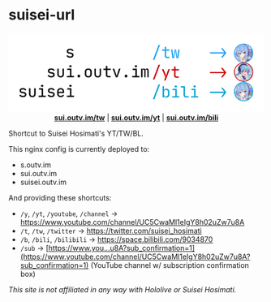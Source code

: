 # suisei-url

<p align="center">
  <img src="https://raw.githubusercontent.com/outloudvi/suisei-url/master/doc/readme.png" alt="suisei-url">
  <br />
  <a href="https://sui.outv.im/tw"><b>sui.outv.im/tw</b></a> | <a href="https://sui.outv.im/yt"><b>sui.outv.im/yt</b></a> | <a href="https://sui.outv.im/bili"><b>sui.outv.im/bili</b></a>
</p>

Shortcut to Suisei Hosimati's YT/TW/BL.

This nginx config is currently deployed to:
* s.outv.im
* sui.outv.im
* suisei.outv.im

And providing these shortcuts:
* `/y`, `/yt`, `/youtube`, `/channel` -> https://www.youtube.com/channel/UC5CwaMl1eIgY8h02uZw7u8A
* `/t`, `/tw`, `/twitter` -> https://twitter.com/suisei_hosimati
* `/b`, `/bili`, `/bilibili` -> https://space.bilibili.com/9034870
* `/sub` -> [https://www.you...u8A?sub_confirmation=1](https://www.youtube.com/channel/UC5CwaMl1eIgY8h02uZw7u8A?sub_confirmation=1) (YouTube channel w/ subscription confirmation box)

*This site is not affiliated in any way with Hololive or Suisei Hosimati.*
